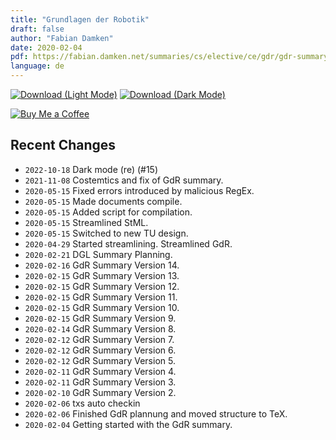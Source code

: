```yaml
---
title: "Grundlagen der Robotik"
draft: false
author: "Fabian Damken"
date: 2020-02-04
pdf: https://fabian.damken.net/summaries/cs/elective/ce/gdr/gdr-summary.pdf
language: de
---
```


[![Download (Light Mode)](/download.png)](gdr-summary.pdf)
[![Download (Dark Mode)](/download-dark.png)](gdr-summary-dark.pdf)

[![Buy Me a Coffee](/kofi.png)](https://ko-fi.com/fdamken)

## Recent Changes
- `2022-10-18` Dark mode (re) (#15)
- `2021-11-08` Costemtics and fix of GdR summary.
- `2020-05-15` Fixed errors introduced by malicious RegEx.
- `2020-05-15` Made documents compile.
- `2020-05-15` Added script for compilation.
- `2020-05-15` Streamlined StML.
- `2020-05-15` Switched to new TU design.
- `2020-04-29` Started streamlining. Streamlined GdR.
- `2020-02-21` DGL Summary Planning.
- `2020-02-16` GdR Summary Version 14.
- `2020-02-15` GdR Summary Version 13.
- `2020-02-15` GdR Summary Version 12.
- `2020-02-15` GdR Summary Version 11.
- `2020-02-15` GdR Summary Version 10.
- `2020-02-15` GdR Summary Version 9.
- `2020-02-14` GdR Summary Version 8.
- `2020-02-12` GdR Summary Version 7.
- `2020-02-12` GdR Summary Version 6.
- `2020-02-12` GdR Summary Version 5.
- `2020-02-11` GdR Summary Version 4.
- `2020-02-11` GdR Summary Version 3.
- `2020-02-10` GdR Summary Version 2.
- `2020-02-06` txs auto checkin
- `2020-02-06` Finished GdR plannung and moved structure to TeX.
- `2020-02-04` Getting started with the GdR summary.
